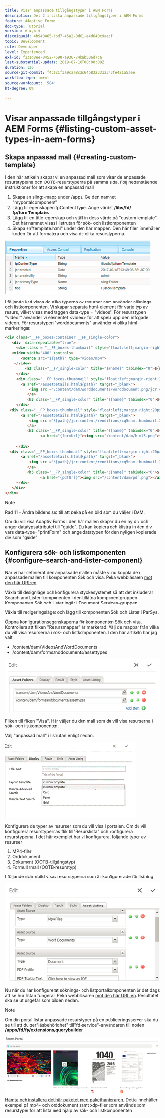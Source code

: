 ```yaml
---
title: Visar anpassade tillgångstyper i AEM Forms
description: Del 2 i Lista anpassade tillgångstyper i AEM Forms
feature: Adaptive Forms
doc-type: Tutorial
version: 6.4,6.5
discoiquuid: 4b940465-0bd7-45a2-8d01-e4d640c9aedf
topic: Development
role: Developer
level: Experienced
exl-id: f221d8ee-0452-4690-a936-74bab506d7ca
last-substantial-update: 2019-07-10T00:00:00Z
duration: 136
source-git-commit: f4c621f3a9caa8c2c64b8323312343fe421a5aee
workflow-type: tm+mt
source-wordcount: '584'
ht-degree: 0%

---
```


# Visar anpassade tillgångstyper i AEM Forms {#listing-custom-asset-types-in-aem-forms}

## Skapa anpassad mall {#creating-custom-template}

I den här artikeln skapar vi en anpassad mall som visar de anpassade resurstyperna och OOTB-resurstyperna på samma sida. Följ nedanstående instruktioner för att skapa en anpassad mall

1. Skapa en sling:-mapp under /apps. Ge den namnet &quot;myportalcomponent&quot;
1. Lägg till egenskapen fpContentType. Ange värdet **/libs/fd/ fp/formTemplate.**
1. Lägg till en title-egenskap och ställ in dess värde på &quot;custom template&quot;. Det här namnet visas i listrutan för sök- och listkomponenten
1. Skapa en&quot;template.html&quot; under den här mappen. Den här filen innehåller koden för att formatera och visa de olika resurstyperna.

![appsfolder](assets/appsfolder_.png)

I följande kod visas de olika typerna av resurser som använder söknings- och listkomponenten. Vi skapar separata html-element för varje typ av resurs, vilket visas med taggen data-type = &quot;videos&quot;. För resurstypen &quot;videor&quot; använder vi elementet &lt;video> för att spela upp den infogade videon. För resurstypen &quot;worddocuments&quot; använder vi olika html-markeringar.

```html
<div class="__FP_boxes-container __FP_single-color">
   <div  data-repeatable="true">
     <div class = "__FP_boxes-thumbnail" style="float:left;margin-right:20px;" data-type = "videos">
   <video width="400" controls>
       <source src="${path}" type="video/mp4">
    </video>
         <h3 class="__FP_single-color" title="${name}" tabindex="0">${name}</h3>
     </div>
     <div class="__FP_boxes-thumbnail" style="float:left;margin-right:20px;" data-type = "worddocuments">
       <a href="/assetdetails.html${path}" target="_blank">
           <img src ="/content/dam/worddocuments/worddocument.png/jcr:content/renditions/cq5dam.thumbnail.319.319.png"/>
          </a>
          <h3 class="__FP_single-color" title="${name}" tabindex="0">${name}</h3>
     </div>
  <div class="__FP_boxes-thumbnail" style="float:left;margin-right:20px;" data-type = "xfaForm">
       <a href="/assetdetails.html${path}" target="_blank">
           <img src ="${path}/jcr:content/renditions/cq5dam.thumbnail.319.319.png"/>
          </a>
          <h3 class="__FP_single-color" title="${name}" tabindex="0">${name}</h3>
                <a href="{formUrl}"><img src="/content/dam/html5.png"></a><p>

     </div>
  <div class="__FP_boxes-thumbnail" style="float:left;margin-right:20px;" data-type = "printForm">
       <a href="/assetdetails.html${path}" target="_blank">
           <img src ="${path}/jcr:content/renditions/cq5dam.thumbnail.319.319.png"/>
          </a>
          <h3 class="__FP_single-color" title="${name}" tabindex="0">${name}</h3>
                <a href="{pdfUrl}"><img src="/content/dam/pdf.png"></a><p>
     </div>
   </div>
</div>
```

>[!NOTE]
>
>Rad 11 - Ändra bildens src till att peka på en bild som du väljer i DAM.
>
>Om du vill visa Adaptiv Forms i den här mallen skapar du en ny div och anger datatypsattributet till &quot;guide&quot;. Du kan kopiera och klistra in den div vars data-type=&quot;printForm&quot; och ange datatypen för den nyligen kopierade div som &quot;guide&quot;

## Konfigurera sök- och listkomponenten {#configure-search-and-lister-component}

När vi har definierat den anpassade mallen måste vi nu koppla den anpassade mallen till komponenten Sök och visa. Peka webbläsaren [ mot den här URL:en](http://localhost:4502/editor.html/content/AemForms/CustomPortal.html).

Växla till designläge och konfigurera styckesystemet så att det inkluderar Search and Lister-komponenten i den tillåtna komponentgruppen. Komponenten Sök och Lister ingår i Document Services-gruppen.

Växla till redigeringsläget och lägg till komponenten Sök och Lister i ParSys.

Öppna konfigurationsegenskaperna för komponenten Sök och visa. Kontrollera att fliken &quot;Resursmappar&quot; är markerad. Välj de mappar från vilka du vill visa resurserna i sök- och listkomponenten. I den här artikeln har jag valt

* /content/dam/VideosAndWordDocuments
* /content/dam/formsanddocuments/assettypes

![assetfolder](assets/selectingassetfolders.png)

Fliken till fliken &quot;Visa&quot;. Här väljer du den mall som du vill visa resurserna i sök- och listkomponenten.

Välj &quot;anpassad mall&quot; i listrutan enligt nedan.

![searchandlister](assets/searchandlistercomponent.gif)

Konfigurera de typer av resurser som du vill visa i portalen. Om du vill konfigurera resurstypernas flik till&quot;Resurslista&quot; och konfigurera resurstyperna. I det här exemplet har vi konfigurerat följande typer av resurser

1. MP4-filer
1. Orddokument
1. Dokument (OOTB-tillgångstyp)
1. Formulärmall (OOTB-resurstyp)

I följande skärmbild visas resurstyperna som är konfigurerade för listning

![resurstyper](assets/assettypes.png)

Nu när du har konfigurerat söknings- och listportalkomponenten är det dags att se hur listan fungerar. Peka webbläsaren [ mot den här URL:en](http://localhost:4502/content/AemForms/CustomPortal.html?wcmmode=disabled). Resultatet ska se ut ungefär som bilden nedan.

>[!NOTE]
>
>Om din portal listar anpassade resurstyper på en publiceringsserver ska du se till att du ger&quot;läsbehörighet&quot; till&quot;fd-service&quot;-användaren till noden **/apps/fd/fp/extensions/querybuilder**

![resurstyper](assets/assettypeslistings.png)
[Hämta och installera det här paketet med pakethanteraren.](assets/customassettypekt1.zip) Detta innehåller exempel på mp4- och orddokument samt xdp-filer som används som resurstyper för att lista med hjälp av sök- och listkomponenten
